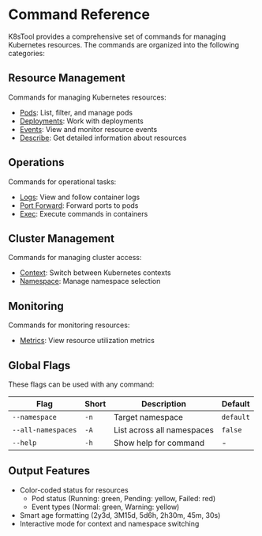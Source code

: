 # Command Reference

K8sTool provides a comprehensive set of commands for managing Kubernetes resources. The commands are organized into the following categories:

## Resource Management

Commands for managing Kubernetes resources:

- [Pods](pods.md): List, filter, and manage pods
- [Deployments](deployments.md): Work with deployments
- [Events](events.md): View and monitor resource events
- [Describe](describe.md): Get detailed information about resources

## Operations

Commands for operational tasks:

- [Logs](logs.md): View and follow container logs
- [Port Forward](port-forward.md): Forward ports to pods
- [Exec](exec.md): Execute commands in containers

## Cluster Management

Commands for managing cluster access:

- [Context](context.md): Switch between Kubernetes contexts
- [Namespace](namespace.md): Manage namespace selection

## Monitoring

Commands for monitoring resources:

- [Metrics](metrics.md): View resource utilization metrics

## Global Flags

These flags can be used with any command:

| Flag | Short | Description | Default |
|------|-------|-------------|---------|
| `--namespace` | `-n` | Target namespace | `default` |
| `--all-namespaces` | `-A` | List across all namespaces | `false` |
| `--help` | `-h` | Show help for command | - |

## Output Features

- Color-coded status for resources
  - Pod status (Running: green, Pending: yellow, Failed: red)
  - Event types (Normal: green, Warning: yellow)
- Smart age formatting (2y3d, 3M15d, 5d6h, 2h30m, 45m, 30s)
- Interactive mode for context and namespace switching 